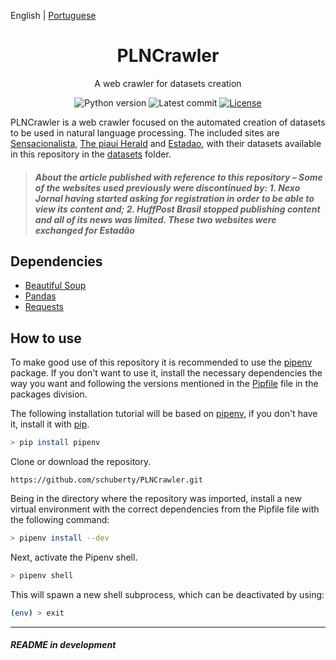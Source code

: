 English | [Portuguese](./README.pt-BR.md)

<h1 align="center">PLNCrawler</h1>

<div align="center">

A web crawler for datasets creation

![Python version][python-src]
![Latest commit][commit-src]
[![License][license-src]][license-href]

</div>

PLNCrawler is a web crawler focused on the automated creation of datasets to be used in natural language processing. The included sites are [Sensacionalista](https://www.sensacionalista.com.br/pais/), [The piauí Herald](https://piaui.folha.uol.com.br/herald/) and [Estadao](https://politica.estadao.com.br/ultimas), with their datasets available in this repository in the [datasets](datasets/) folder.

> ##### **About the article published with reference to this repository** – Some of the websites used previously were discontinued by: 1. Nexo Jornal having started asking for registration in order to be able to view its content and; 2. HuffPost Brasil stopped publishing content and all of its news was limited. These two websites were exchanged for Estadão #####

## Dependencies ##

- [Beautiful Soup](https://www.crummy.com/software/BeautifulSoup/)
- [Pandas](https://pandas.pydata.org/)
- [Requests](https://requests.readthedocs.io/en/master/)

## How to use ##

To make good use of this repository it is recommended to use the [pipenv](https://pypi.org/project/pipenv/) package. If you don't want to use it, install the necessary dependencies the way you want and following the versions mentioned in the [Pipfile](Pipfile) file in the packages division.

The following installation tutorial will be based on [pipenv](https://pypi.org/project/pipenv/), if you don't have it, install it with [pip](https://pip.pypa.io/en/stable/installing/).

```sh
> pip install pipenv
```

Clone or download the repository.

```url
https://github.com/schuberty/PLNCrawler.git
```

Being in the directory where the repository was imported, install a new virtual environment with the correct dependencies from the Pipfile file with the following command:

```sh
> pipenv install --dev
```

Next, activate the Pipenv shell.

```sh
> pipenv shell
```

This will spawn a new shell subprocess, which can be deactivated by using:

```sh
(env) > exit
```

---
###### **README in development**

[python-src]: https://img.shields.io/badge/python-3.9-green.svg
[commit-src]: https://badgen.net/github/last-commit/schuberty/PLNCrawler
[license-src]: https://badgen.net/github/license/schuberty/PLNCrawler
[license-href]: LICENSE.md